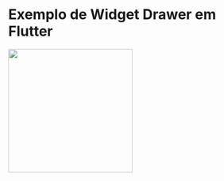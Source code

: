# Exemplo de Widget Drawer em Flutter

<img src="https://github.com/ClebertJR/pedra-papel-tesoura-flutter-app/assets/95129252/636b96a5-a52c-4e8c-93f8-fd3c9b4c8d56" width="250px"/>
